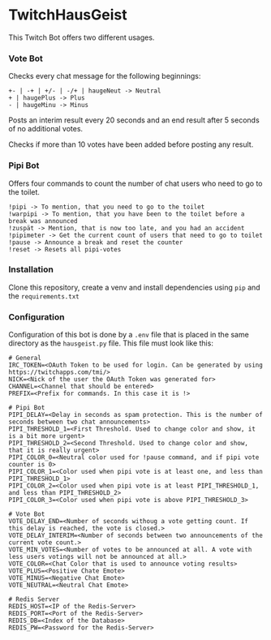 # TwitchHausGeist
This Twitch Bot offers two different usages. 

### Vote Bot

Checks every chat message for the following beginnings:

    +- | -+ | +/- | -/+ | haugeNeut -> Neutral
    + | haugePlus -> Plus
    - | haugeMinu -> Minus

Posts an interim result every 20 seconds and an end result after 5 seconds of no additional votes.

Checks if more than 10 votes have been added before posting any result.


### Pipi Bot

Offers four commands to count the number of chat users who need to go to the toilet.

    !pipi -> To mention, that you need to go to the toilet
    !warpipi -> To mention, that you have been to the toilet before a break was announced
    !zuspät -> Mention, that is now too late, and you had an accident
    !pipimeter -> Get the current count of users that need to go to toilet
    !pause -> Announce a break and reset the counter
    !reset -> Resets all pipi-votes

### Installation

Clone this repository, create a venv and install dependencies using `pip` and the `requirements.txt`


### Configuration

Configuration of this bot is done by a `.env` file that is placed in the same directory 
as the `hausgeist.py` file. This file must look like this:

    # General
    IRC_TOKEN=<OAuth Token to be used for login. Can be generated by using https://twitchapps.com/tmi/>
    NICK=<Nick of the user the OAuth Token was generated for>
    CHANNEL=<Channel that should be entered>
    PREFIX=<Prefix for commands. In this case it is !>
    
    # Pipi Bot
    PIPI_DELAY=<Delay in seconds as spam protection. This is the number of seconds between two chat announcements>
    PIPI_THRESHOLD_1=<First Threshold. Used to change color and show, it is a bit more urgent>
    PIPI_THRESHOLD_2=<Second Threshold. Used to change color and show, that it is really urgent>
    PIPI_COLOR_0=<Neutral color used for !pause command, and if pipi vote counter is 0>
    PIPI_COLOR_1=<Color used when pipi vote is at least one, and less than PIPI_THRESHOLD_1>
    PIPI_COLOR_2=<Color used when pipi vote is at least PIPI_THRESHOLD_1, and less than PIPI_THRESHOLD_2>
    PIPI_COLOR_3=<Color used when pipi vote is above PIPI_THRESHOLD_3>
    
    # Vote Bot
    VOTE_DELAY_END=<Number of seconds withoug a vote getting count. If this delay is reached, the vote is closed.>
    VOTE_DELAY_INTERIM=<Number of seconds between two announcements of the current vote count.>
    VOTE_MIN_VOTES=<Number of votes to be announced at all. A vote with less users votings will not be announced at all.>
    VOTE_COLOR=<Chat Color that is used to announce voting results>
    VOTE_PLUS=<Positive Chate Emote>
    VOTE_MINUS=<Negative Chat Emote>
    VOTE_NEUTRAL=<Neutral Chat Emote>
    
    # Redis Server
    REDIS_HOST=<IP of the Redis-Server>
    REDIS_PORT=<Port of the Redis-Server>
    REDIS_DB=<Index of the Database>
    REDIS_PW=<Password for the Redis-Server>
